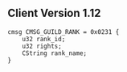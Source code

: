 ## Client Version 1.12

```rust,ignore
cmsg CMSG_GUILD_RANK = 0x0231 {
    u32 rank_id;    
    u32 rights;    
    CString rank_name;    
}

```
